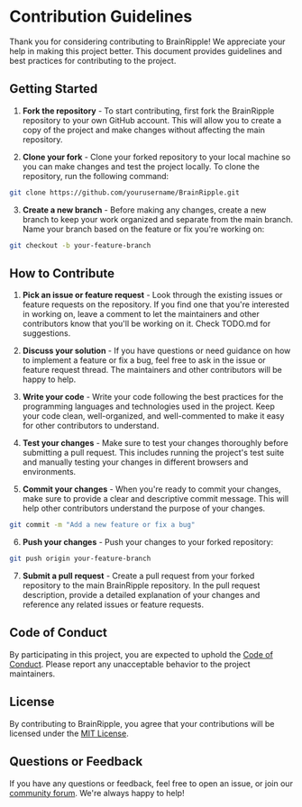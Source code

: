 # Contribution Guidelines

Thank you for considering contributing to BrainRipple! We appreciate your help in making this project better. This document provides guidelines and best practices for contributing to the project.

## Getting Started

1. **Fork the repository** - To start contributing, first fork the BrainRipple repository to your own GitHub account. This will allow you to create a copy of the project and make changes without affecting the main repository.

2. **Clone your fork** - Clone your forked repository to your local machine so you can make changes and test the project locally. To clone the repository, run the following command:

```bash
git clone https://github.com/yourusername/BrainRipple.git
```


3. **Create a new branch** - Before making any changes, create a new branch to keep your work organized and separate from the main branch. Name your branch based on the feature or fix you're working on:


```bash
git checkout -b your-feature-branch
```


## How to Contribute

1. **Pick an issue or feature request** - Look through the existing issues or feature requests on the repository. If you find one that you're interested in working on, leave a comment to let the maintainers and other contributors know that you'll be working on it. Check TODO.md for suggestions.

2. **Discuss your solution** - If you have questions or need guidance on how to implement a feature or fix a bug, feel free to ask in the issue or feature request thread. The maintainers and other contributors will be happy to help.

3. **Write your code** - Write your code following the best practices for the programming languages and technologies used in the project. Keep your code clean, well-organized, and well-commented to make it easy for other contributors to understand.

4. **Test your changes** - Make sure to test your changes thoroughly before submitting a pull request. This includes running the project's test suite and manually testing your changes in different browsers and environments.

5. **Commit your changes** - When you're ready to commit your changes, make sure to provide a clear and descriptive commit message. This will help other contributors understand the purpose of your changes.

```bash
git commit -m "Add a new feature or fix a bug"
```


6. **Push your changes** - Push your changes to your forked repository:

```bash
git push origin your-feature-branch
```

7. **Submit a pull request** - Create a pull request from your forked repository to the main BrainRipple repository. In the pull request description, provide a detailed explanation of your changes and reference any related issues or feature requests.

## Code of Conduct

By participating in this project, you are expected to uphold the [Code of Conduct](CODE_OF_CONDUCT.md). Please report any unacceptable behavior to the project maintainers.

## License

By contributing to BrainRipple, you agree that your contributions will be licensed under the [MIT License](LICENSE.md).

## Questions or Feedback

If you have any questions or feedback, feel free to open an issue, or join our [community forum](http://community.brainripple.com/). We're always happy to help!
